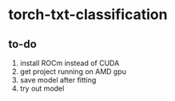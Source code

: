 # torch-txt-classification

## to-do
1. install ROCm instead of CUDA
2. get project running on AMD gpu
3. save model after fitting
4. try out model
